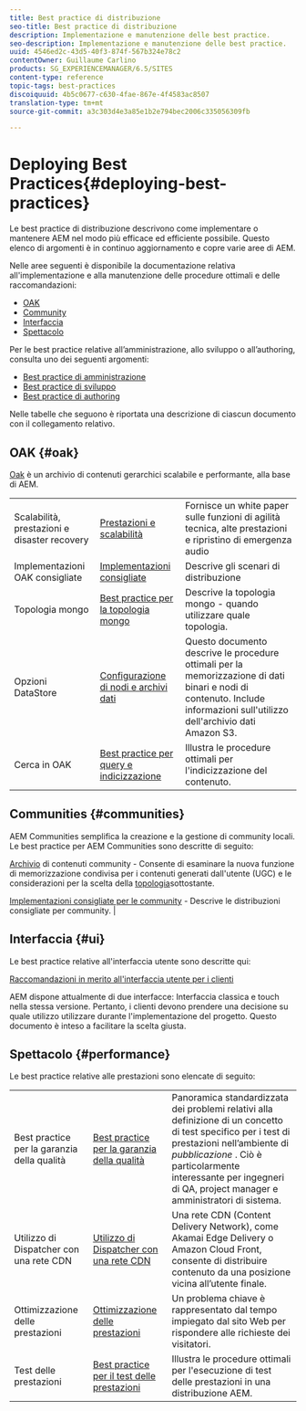 ```yaml
---
title: Best practice di distribuzione
seo-title: Best practice di distribuzione
description: Implementazione e manutenzione delle best practice.
seo-description: Implementazione e manutenzione delle best practice.
uuid: 4546ed2c-43d5-40f3-874f-567b324e78c2
contentOwner: Guillaume Carlino
products: SG_EXPERIENCEMANAGER/6.5/SITES
content-type: reference
topic-tags: best-practices
discoiquuid: 4b5c0677-c630-4fae-867e-4f4583ac8507
translation-type: tm+mt
source-git-commit: a3c303d4e3a85e1b2e794bec2006c335056309fb

---
```



# Deploying Best Practices{#deploying-best-practices}

Le best practice di distribuzione descrivono come implementare o mantenere AEM nel modo più efficace ed efficiente possibile. Questo elenco di argomenti è in continuo aggiornamento e copre varie aree di AEM.

Nelle aree seguenti è disponibile la documentazione relativa all&#39;implementazione e alla manutenzione delle procedure ottimali e delle raccomandazioni:

* [OAK](#oak)
* [Community](#communities)
* [Interfaccia](#ui)
* [Spettacolo](#performance)

Per le best practice relative all’amministrazione, allo sviluppo o all’authoring, consulta uno dei seguenti argomenti:

* [Best practice di amministrazione](/help/sites-administering/administer-best-practices.md)
* [Best practice di sviluppo](/help/sites-developing/best-practices.md)
* [Best practice di authoring](/help/sites-authoring/best-practices.md)

Nelle tabelle che seguono è riportata una descrizione di ciascun documento con il collegamento relativo.

## OAK {#oak}

[Oak](/help/sites-deploying/platform.md) è un archivio di contenuti gerarchici scalabile e performante, alla base di AEM.

<table>
 <tbody>
  <tr>
   <td><p>Scalabilità, prestazioni e disaster recovery</p> </td>
   <td><a href="/help/sites-deploying/performance.md">Prestazioni e scalabilità</a></td>
   <td>Fornisce un white paper sulle funzioni di agilità tecnica, alte prestazioni e ripristino di emergenza audio</td>
  </tr>
  <tr>
   <td>Implementazioni OAK consigliate</td>
   <td><a href="/help/sites-deploying/recommended-deploys.md">Implementazioni consigliate</a></td>
   <td>Descrive gli scenari di distribuzione</td>
  </tr>
  <tr>
   <td>Topologia mongo</td>
   <td><a href="/help/sites-deploying/recommended-deploys.md">Best practice per la topologia mongo</a></td>
   <td>Descrive la topologia mongo - quando utilizzare quale topologia.</td>
  </tr>
  <tr>
   <td>Opzioni DataStore</td>
   <td><a href="/help/sites-deploying/data-store-config.md">Configurazione di nodi e archivi dati</a></td>
   <td>Questo documento descrive le procedure ottimali per la memorizzazione di dati binari e nodi di contenuto. Include informazioni sull'utilizzo dell'archivio dati Amazon S3.</td>
  </tr>
  <tr>
   <td>Cerca in OAK</td>
   <td><a href="/help/sites-deploying/best-practices-for-queries-and-indexing.md">Best practice per query e indicizzazione</a><br /> </td>
   <td>Illustra le procedure ottimali per l'indicizzazione del contenuto.</td>
  </tr>
 </tbody>
</table>

## Communities {#communities}

AEM Communities semplifica la creazione e la gestione di community locali. Le best practice per AEM Communities sono descritte di seguito:

[Archivio](/help/communities/working-with-srp.md) di contenuti community - Consente di esaminare la nuova funzione di memorizzazione condivisa per i contenuti generati dall&#39;utente (UGC) e le considerazioni per la scelta della [topologia](/help/communities/topologies.md)sottostante.

[Implementazioni consigliate per le community](/help/sites-deploying/recommended-deploys.md#considerations-for-aem-communities) - Descrive le distribuzioni consigliate per community. |

## Interfaccia {#ui}

Le best practice relative all&#39;interfaccia utente sono descritte qui:

[Raccomandazioni in merito all&#39;interfaccia utente per i clienti](/help/sites-deploying/ui-recommendations.md)

AEM dispone attualmente di due interfacce: Interfaccia classica e touch nella stessa versione. Pertanto, i clienti devono prendere una decisione su quale utilizzo utilizzare durante l&#39;implementazione del progetto. Questo documento è inteso a facilitare la scelta giusta.

## Spettacolo {#performance}

Le best practice relative alle prestazioni sono elencate di seguito:

<table>
 <tbody>
  <tr>
   <td>Best practice per la garanzia della qualità</td>
   <td><a href="/help/sites-deploying/configuring-performance.md#best-practices-for-quality-assurance">Best practice per la garanzia della qualità</a></td>
   <td>Panoramica standardizzata dei problemi relativi alla definizione di un concetto di test specifico per i test di prestazioni nell’ambiente di <em>pubblicazione</em> . Ciò è particolarmente interessante per ingegneri di QA, project manager e amministratori di sistema.</td>
  </tr>
  <tr>
   <td>Utilizzo di Dispatcher con una rete CDN</td>
   <td><a href="https://helpx.adobe.com/experience-manager/dispatcher/using/dispatcher.html#using-dispatcher-with-a-cdn">Utilizzo di Dispatcher con una rete CDN</a></td>
   <td>Una rete CDN (Content Delivery Network), come Akamai Edge Delivery o Amazon Cloud Front, consente di distribuire contenuto da una posizione vicina all’utente finale.</td>
  </tr>
  <tr>
   <td>Ottimizzazione delle prestazioni</td>
   <td><a href="/help/sites-deploying/configuring-performance.md">Ottimizzazione delle prestazioni</a></td>
   <td>Un problema chiave è rappresentato dal tempo impiegato dal sito Web per rispondere alle richieste dei visitatori.</td>
  </tr>
  <tr>
   <td>Test delle prestazioni</td>
   <td><a href="/help/sites-deploying/best-practices-for-performance-testing.md">Best practice per il test delle prestazioni</a></td>
   <td>Illustra le procedure ottimali per l'esecuzione di test delle prestazioni in una distribuzione AEM.<br /> </td>
  </tr>
 </tbody>
</table>

